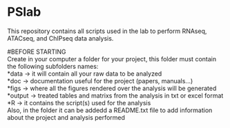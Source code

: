 # PSlab

This repository contains all scripts used in the lab to perform RNAseq, ATACseq, and ChIPseq data analysis.

#BEFORE STARTING <br />
Create in your computer a folder for your project, this folder must contain the following subfolders names: <br />
  *data -> it will contain all your raw data to be analyzed <br />
  *doc -> documentation useful for the project (papers, manuals...) <br />
  *figs -> where all the figures rendered over the analysis will be generated <br />
  *output -> treated tables and matrixs from the analysis in txt or excel format <br />
  *R -> it contains the script(s) used for the analysis <br />
Also, in the folder it can be addedd a README.txt file to add information about the project and analysis performed
